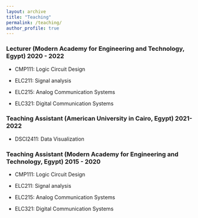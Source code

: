 ```yaml
---
layout: archive
title: "Teaching"
permalink: /teaching/
author_profile: true
---
```


### Lecturer (​​Modern Academy for Engineering and Technology, Egypt) 2020 - 2022

- CMP111: Logic Circuit Design      

- ELC211: Signal analysis                      

- ELC215: Analog Communication Systems                      

- ELC321: Digital Communication Systems

### Teaching Assistant (American University in Cairo, Egypt) 2021-2022

- DSCI2411: Data Visualization​

### Teaching Assistant (​​Modern Academy for Engineering and Technology, Egypt) 2015 - 2020

- CMP111: Logic Circuit Design      

- ELC211: Signal analysis                      

- ELC215: Analog Communication Systems                      

- ELC321: Digital Communication Systems
